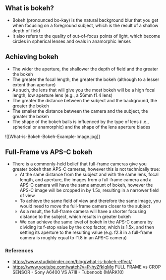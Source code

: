 ## What is bokeh?

- Bokeh (pronounced bo-kay) is the natural background blur that you get when focusing on a foreground subject, which is the result of a shallow depth of field
- It also refers to the quality of out-of-focus points of light, which become circles in spherical lenses and ovals in anamorphic lenses

## Achieving bokeh

- The wider the aperture, the shallower the depth of field and the greater the bokeh
- The greater the focal length, the greater the bokeh (although to a lesser extent than aperture)
- As such, the lens that will give you the most bokeh will be a high focal length, low aperture lens (e.g., a 56mm f1.4 lens)
- The greater the distance between the subject and the background, the greater the bokeh
- The smaller the distance between the camera and the subject, the greater the bokeh
- The shape of the bokeh balls is influenced by the type of lens (i.e., spherical or anamorphic) and the shape of the lens aperture blades

![[What-is-Bokeh-Bokeh-Example-Image.jpg]]


## Full-Frame vs APS-C bokeh

- There is a commonly-held belief that full-frame cameras give you greater bokeh than APS-C cameras, however this is not technically true:
	- At the same distance from the subject and with the same lens, focal length, and aperture, the images from a full-frame camera and a APS-C camera will have the same amount of bokeh, however the APS-C image will be cropped in by 1.5x, resulting in a narrower field of view
	- To achieve the same field of view and therefore the same image, you would need to move the full-frame camera closer to the subject
	- As a result, the full-frame camera will have a shorter focusing distance to the subject, which results in greater bokeh
	- We can achieve the same level of bokeh in the APS-C camera by dividing its f-stop value by the crop factor, which is 1.5x, and then setting its aperture to the resulting value (e.g. f2.8 in a full-frame camera is roughly equal to f1.8 in an APS-C camera)


### References
- https://www.studiobinder.com/blog/what-is-bokeh-effect/
- https://www.youtube.com/watch?v=P-hyZfkIqMg FULL FRAME vs CROP SENSOR - Sony A6400 VS A7III - Tubenoob (MARK10)